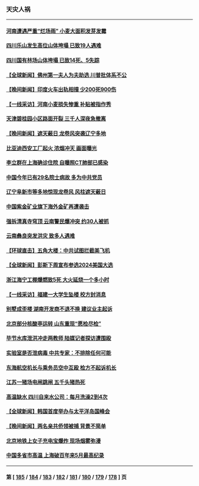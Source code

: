 ### 天灾人祸
---
#### [河南遭遇严重“烂场雨” 小麦大面积发芽发霉](../../pages/ncid280/n14009928.md) 
#### [四川乐山发生高位山体垮塌 已致19人遇难](../../pages/ncid280/n14009848.md) 
#### [四川国有林场山体垮塌 已致14死、5失踪](../../pages/ncid280/n14009685.md) 
#### [【全球新闻】佛州第一夫人为夫助选 川普批体系不公](../../pages/ncid280/n14009264.md) 
#### [【晚间新闻】印度火车出轨相撞 少200死900伤](../../pages/ncid280/n14009265.md) 
#### [【一线采访】河南小麦损失惨重 补贴被指作秀](../../pages/ncid280/n14008833.md) 
#### [天津碧桂园小区路面开裂 三千人深夜急撤离](../../pages/ncid280/n14008707.md) 
#### [【晚间新闻】遮天蔽日 龙卷风突袭辽宁多地](../../pages/ncid280/n14008164.md) 
#### [比亚迪西安工厂起火 浓烟冲天 画面曝光](../../pages/ncid280/n14008510.md) 
#### [李立群在上海确诊住院 自曝照CT肺部已感染](../../pages/ncid280/n14008358.md) 
#### [中国今年已有29名院士病故 多为中共党员](../../pages/ncid280/n14007969.md) 
#### [辽宁阜新市等多地惊现龙卷风 风柱遮天蔽日](../../pages/ncid280/n14007991.md) 
#### [中国紫金矿业旗下海外金矿再遭袭击](../../pages/ncid280/n14008251.md) 
#### [强拆清真寺穹顶 云南警民爆冲突 约30人被抓](../../pages/ncid280/n14008044.md) 
#### [云南彝良突发洪灾 致多人遇难](../../pages/ncid280/n14007993.md) 
#### [【环球直击】五角大楼：中共试图拦截美飞机](../../pages/ncid280/n14007543.md) 
#### [【全球新闻】彭斯下周宣布参选2024美国大选](../../pages/ncid280/n14007936.md) 
#### [浙江海宁工棚爆燃致5死 大火延烧一个多小时](../../pages/ncid280/n14007862.md) 
#### [【一线采访】福建一大学生坠楼 校方封消息](../../pages/ncid280/n14007493.md) 
#### [别墅成歪楼 湖南开发商不退不换 建议业主起诉](../../pages/ncid280/n14007252.md) 
#### [北京部分核酸亭运转 山东重现“愿检尽检”](../../pages/ncid280/n14007174.md) 
#### [毕节水库泄洪冲走两教师 陆媒记者探访遭围殴](../../pages/ncid280/n14006900.md) 
#### [实验室是否泄病毒 中共专家：不排除任何可能](../../pages/ncid280/n14006628.md) 
#### [东海航空机长与乘务员空中互殴 检方不起诉机长](../../pages/ncid280/n14006769.md) 
#### [江苏一猪场电闸跳闸 五千头猪热死](../../pages/ncid280/n14006664.md) 
#### [高温缺水 四川自来水公司：每月洗澡2到4次](../../pages/ncid280/n14006501.md) 
#### [【全球新闻】韩国首度举办与太平洋岛国峰会](../../pages/ncid280/n14006557.md) 
#### [【晚间新闻】两名亲共侨领被捕 背景不简单](../../pages/ncid280/n14006123.md) 
#### [北京地铁上女子充电宝爆炸 现场烟雾弥漫](../../pages/ncid280/n14006254.md) 
#### [中国多省市高温 上海破百年来5月最高纪录](../../pages/ncid280/n14005794.md) 

---
#### 第 [ [185](./185.md) / [184](./184.md) / [183](./183.md) / [182](./182.md) / [181](./181.md) / [180](./180.md) / [179](./179.md) / [178](./178.md) ] 页
